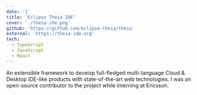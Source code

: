 ```yaml
---
date: '1'
title: 'Eclipse Theia IDE'
cover: './theia-ide.png'
github: 'https://github.com/eclipse-theia/theia'
external: 'https://theia-ide.org'
tech:
  - TypeScript
  - JavaScript
  - React
---
```


An extensible framework to develop full-fledged multi-language Cloud & Desktop IDE-like products with state-of-the-art web technologies.
I was an open-source contributor to the project while interning at Ericsson.
